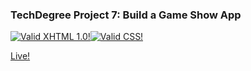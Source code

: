 ### TechDegree Project 7: Build a Game Show App
[![Valid XHTML 1.0!](http://www.w3.org/Icons/valid-xhtml10)](https://validator.w3.org/check?uri=https://masihtak.github.io/TD-Project7/)[![Valid CSS!](http://www.w3.org/Icons/valid-css.png)](https://jigsaw.w3.org/css-validator/validator?uri=https://masihtak.github.io/TD-Project7/)

[Live!](https://masihtak.github.io/TD-Project7/)
